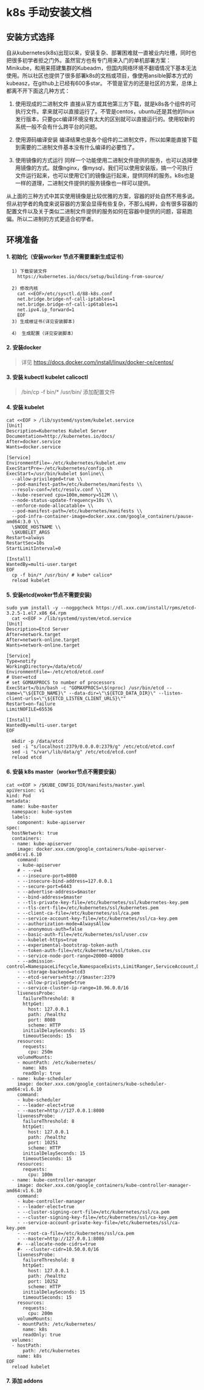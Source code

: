 
# k8s 手动安装文档

## 安装方式选择

自从kubernetes(k8s)出现以来，安装复杂、部署困难就一直被业内吐槽，同时也把很多初学者拒之门外。虽然官方也有专门用来入门的单机部署方案：Minikube，和用来搭建集群的Kubeadm，但国内网络环境不翻墙情况下基本无法使用。所以社区也提供了很多部署k8s的文档或项目，像使用ansible脚本方式的kubeasz，在github上已经有600多star。
不管是官方的还是社区的方案，总体上都离不开下面这几种方式：

1. 使用现成的二进制文件
直接从官方或其他第三方下载，就是k8s各个组件的可执行文件。拿来就可以直接运行了。不管是centos，ubuntu还是其他的linux发行版本，只要gcc编译环境没有太大的区别就可以直接运行的。使用较新的系统一般不会有什么跨平台的问题。

2. 使用源码编译安装
编译结果也是各个组件的二进制文件，所以如果能直接下载到需要的二进制文件基本没有什么编译的必要性了。

3. 使用镜像的方式运行
同样一个功能使用二进制文件提供的服务，也可以选择使用镜像的方式。就像nginx，像mysql，我们可以使用安装版，搞一个可执行文件运行起来，也可以使用它们的镜像运行起来，提供同样的服务。k8s也是一样的道理，二进制文件提供的服务镜像也一样可以提供。


从上面的三种方式中其实使用镜像是比较优雅的方案，容器的好处自然不用多说。但从初学者的角度来说容器的方案会显得有些复杂，不那么纯粹，会有很多容器的配置文件以及关于类似二进制文件提供的服务如何在容器中提供的问题，容易跑偏。所以二进制的方式更适合初学者。


## 环境准备

#### 1. 初始化（安装worker 节点不需要重新生成证书）

````
  1) 下载安装文件
    https://kubernetes.io/docs/setup/building-from-source/

  2) 修改内核
    cat <<EOF>/etc/sysctl.d/88-k8s.conf
    net.bridge.bridge-nf-call-iptables=1
    net.bridge.bridge-nf-call-ip6tables=1
    net.ipv4.ip_forward=1
    EOF
  3) 生成根证书(详见安装脚本)
    
  4） 生成配置（详见安装脚本）

````
#### 2. 安装docker
> 详见 https://docs.docker.com/install/linux/docker-ce/centos/

#### 3. 安装 kubectl kubelet calicoctl
> /bin/cp -f bin/* /usr/bin/
> 添加配置文件

#### 4. 安装 kubelet
```
cat <<EOF > /lib/systemd/system/kubelet.service
[Unit]
Description=Kubernetes Kubelet Server
Documentation=http://kubernetes.io/docs/
After=docker.service
Wants=docker.service

[Service]
EnvironmentFile=-/etc/kubernetes/kubelet.env
ExecStartPre=-/etc/kubernetes/config.sh
ExecStart=/usr/bin/kubelet $online\\
  --allow-privileged=true \\
  --pod-manifest-path=/etc/kubernetes/manifests \\
  --resolv-conf=/etc/resolv.conf \\
  --kube-reserved cpu=100m,memory=512M \\
  --node-status-update-frequency=10s \\
  --enforce-node-allocatable= \\
  --pod-manifest-path=/etc/kubernetes/manifests \\
  --pod-infra-container-image=docker.xxx.com/google_containers/pause-amd64:3.0 \\
  \$NODE_HOSTNAME \\
  \$KUBELET_ARGS
Restart=always
RestartSec=10s
StartLimitInterval=0

[Install]
WantedBy=multi-user.target
EOF
  cp -f bin/* /usr/bin/ # kube* calico*
  reload kubelet
  ```

  #### 5. 安装etcd(woker节点不需要安装)
```
sudo yum install -y --nogpgcheck https://dl.xxx.com/install/rpms/etcd-3.2.5-1.el7.x86_64.rpm
  cat <<EOF > /lib/systemd/system/etcd.service
[Unit]
Description=Etcd Server
After=network.target
After=network-online.target
Wants=network-online.target

[Service]
Type=notify
WorkingDirectory=/data/etcd/
EnvironmentFile=-/etc/etcd/etcd.conf
# User=etcd
# set GOMAXPROCS to number of processors
ExecStart=/bin/bash -c "GOMAXPROCS=\$(nproc) /usr/bin/etcd --name=\"\${ETCD_NAME}\" --data-dir=\"\${ETCD_DATA_DIR}\" --listen-client-urls=\"\${ETCD_LISTEN_CLIENT_URLS}\""
Restart=on-failure
LimitNOFILE=65536

[Install]
WantedBy=multi-user.target
EOF

  mkdir -p /data/etcd
  sed -i "s/localhost:2379/0.0.0.0:2379/g" /etc/etcd/etcd.conf
  sed -i "s/var\/lib/data/g" /etc/etcd/etcd.conf
  reload etcd
  ```
#### 6. 安装 k8s master（worker节点不需要安装）

```
cat <<EOF > /$KUBE_CONFIG_DIR/manifests/master.yaml
apiVersion: v1
kind: Pod
metadata:
  name: kube-master
  namespace: kube-system
  labels:
    component: kube-apiserver
spec:
  hostNetwork: true
  containers:
  - name: kube-apiserver
    image: docker.xxx.com/google_containers/kube-apiserver-amd64:v1.6.10
    command:
    - kube-apiserver
    # - --v=4
    - --insecure-port=8080
    - --insecure-bind-address=127.0.0.1
    - --secure-port=6443
    - --advertise-address=$master
    - --bind-address=$master
    - --tls-private-key-file=/etc/kubernetes/ssl/kubernetes-key.pem
    - --tls-cert-file=/etc/kubernetes/ssl/kubernetes.pem
    - --client-ca-file=/etc/kubernetes/ssl/ca.pem
    - --service-account-key-file=/etc/kubernetes/ssl/ca-key.pem
    - --authorization-mode=AlwaysAllow
    - --anonymous-auth=false
    - --basic-auth-file=/etc/kubernetes/ssl/user.csv
    - --kubelet-https=true
    - --experimental-bootstrap-token-auth
    - --token-auth-file=/etc/kubernetes/ssl/token.csv
    - --service-node-port-range=20000-40000
    - --admission-control=NamespaceLifecycle,NamespaceExists,LimitRanger,ServiceAccount,DefaultStorageClass,ResourceQuota
    - --storage-backend=etcd3
    - --etcd-servers=http://$master:2379
    - --allow-privileged=true
    - --service-cluster-ip-range=10.96.0.0/16
    livenessProbe:
      failureThreshold: 8
      httpGet:
        host: 127.0.0.1
        path: /healthz
        port: 8080
        scheme: HTTP
      initialDelaySeconds: 15
      timeoutSeconds: 15
    resources:
      requests:
        cpu: 250m
    volumeMounts:
    - mountPath: /etc/kubernetes/
      name: k8s
      readOnly: true
  - name: kube-scheduler
    image: docker.xxx.com/google_containers/kube-scheduler-amd64:v1.6.10
    command:
    - kube-scheduler
    - --leader-elect=true
    - --master=http://127.0.0.1:8080
    livenessProbe:
      failureThreshold: 8
      httpGet:
        host: 127.0.0.1
        path: /healthz
        port: 10251
        scheme: HTTP
      initialDelaySeconds: 15
      timeoutSeconds: 15
    resources:
      requests:
        cpu: 100m
  - name: kube-controller-manager
    image: docker.xxx.com/google_containers/kube-controller-manager-amd64:v1.6.10
    command:
    - kube-controller-manager
    - --leader-elect=true
    - --cluster-signing-cert-file=/etc/kubernetes/ssl/ca.pem
    - --cluster-signing-key-file=/etc/kubernetes/ssl/ca-key.pem
    - --service-account-private-key-file=/etc/kubernetes/ssl/ca-key.pem
    - --root-ca-file=/etc/kubernetes/ssl/ca.pem
    - --master=http://127.0.0.1:8080
    #- --allocate-node-cidrs=true
    #- --cluster-cidr=10.50.0.0/16
    livenessProbe:
      failureThreshold: 8
      httpGet:
        host: 127.0.0.1
        path: /healthz
        port: 10252
        scheme: HTTP
      initialDelaySeconds: 15
      timeoutSeconds: 15
    resources:
      requests:
        cpu: 200m
    volumeMounts:
    - mountPath: /etc/kubernetes/
      name: k8s
      readOnly: true
  volumes:
  - hostPath:
      path: /etc/kubernetes
    name: k8s
EOF
  reload kubelet
```

#### 7. 添加 addons





